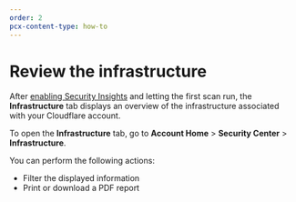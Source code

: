 ```yaml
---
order: 2
pcx-content-type: how-to
---
```


# Review the infrastructure

After [enabling Security Insights](/get-started) and letting the first scan run, the **Infrastructure** tab displays an overview of the infrastructure associated with your Cloudflare account.

To open the **Infrastructure** tab, go to **Account Home** > **Security Center** > **Infrastructure**.

You can perform the following actions:

* Filter the displayed information
* Print or download a PDF report
